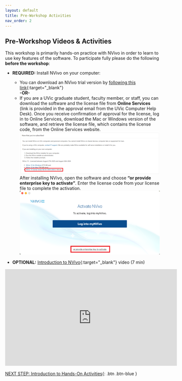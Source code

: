 ```yaml
---
layout: default
title: Pre-Workshop Activities
nav_order: 2
---
```

## Pre-Workshop Videos & Activities
This workshop is primarily hands-on practice with NVivo in order to learn to use key features of the software. To participate fully please do the following **before the workshop**:

- **REQUIRED:** Install NVivo on your computer:
  - You can download an NVivo trial version by [following this link](https://lumivero.com/resources/free-trial/nvivo/){:target="_blank"} <br>
 **-OR-** <br>
  - If you are a UVic graduate student, faculty member, or staff, you can download the software and the license file from **Online Services** (link is provided in the approval email from the UVic Computer Help Desk). Once you receive confirmation of approval for the license, log in to Online Services, download the Mac or Windows version of the software, and retrieve the license file, which contains the license code, from the Online Services website.
  ![Screenshot of Online Services download page](images/preworkshop.png) <br>
  After installing NVivo, open the software and choose **“or provide enterprise key to activate”**. Enter the license code from your license file to complete the activation.
  ![Screenshot of Online Services download page](images/preworkshop2.png) <br>


- **OPTIONAL:** [Introduction to NVivo](https://www.youtube.com/watch?v=QNjEygXM_bE){:target="_blank"} video (7 min)<br>
<iframe width="560" height="315" src="https://www.youtube.com/embed/QNjEygXM_bE" title="YouTube video player" frameborder="0" allow="accelerometer; autoplay; clipboard-write; encrypted-media; gyroscope; picture-in-picture" allowfullscreen></iframe>

[NEXT STEP: Introduction to Hands-On Activities](activities-intro.html){: .btn .btn-blue }
